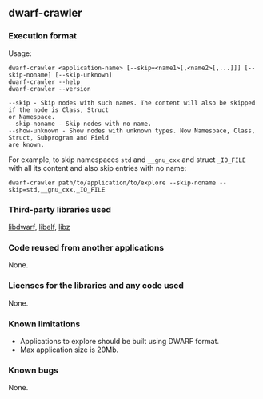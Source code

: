 ## dwarf-crawler

### Execution format
Usage:

    dwarf-crawler <application-name> [--skip=<name1>[,<name2>[,...]]] [--skip-noname] [--skip-unknown]
    dwarf-crawler --help
    dwarf-crawler --version

    --skip - Skip nodes with such names. The content will also be skipped if the node is Class, Struct 
    or Namespace.
    --skip-noname - Skip nodes with no name.
    --show-unknown - Show nodes with unknown types. Now Namespace, Class, Struct, Subprogram and Field 
    are known.

For example, to skip namespaces `std` and `__gnu_cxx` and struct `_IO_FILE` with all its content and also skip entries with no name:

    dwarf-crawler path/to/application/to/explore --skip-noname --skip=std,__gnu_cxx,_IO_FILE

### Third-party libraries used
[libdwarf](https://www.prevanders.net/dwarf.html),
[libelf](https://directory.fsf.org/wiki/Libelf),
[libz](https://zlib.net/)

### Code reused from another applications
None.
### Licenses for the libraries and any code used
None.
### Known limitations
- Applications to explore should be built using DWARF format. 
- Max application size is 20Mb.
### Known bugs
None.
